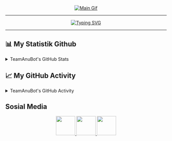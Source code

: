 <div align="center">
    <a href="https://teamanubot.github.io">
        <img src="https://media.tenor.com/2h5AqdpGfi0AAAAC/arlecchino-genshin-impact.gif" alt="Main Gif" />
    </a>
</div>

-----

<p align="center">
    <a href="https://teamanubot.github.io">
        <img src="https://readme-typing-svg.herokuapp.com?font=Fira&size=34&pause=1000&color=F70606&center=true&random=false&&width=900&lines=Hai+saya+Rivai;Kamu+bisa+panggil+saya+Munte;Hanya+manusia+biasa+yang+penasaran" alt="Typing SVG" />
    </a>
</p>

-----

📊 My Statistik Github
-----
<details>
    <summary>TeamAnuBot's GitHub Stats</summary>
    <table style="width:100%">
        <tr>
            <th>
                <a href="https://teamanubot.github.io">
                    <img src ="https://github-readme-stats.vercel.app/api?username=teamanubot&show_icons=true&theme=radical&hide_border=true&hide=issues,contribs" />
                </a>
            </th>
            <th>
                <a href="https://teamanubot.github.io">
                    <img src ="https://github-readme-stats.vercel.app/api/top-langs/?username=teamanubot&size_weight=0.5&count_weight=0.5&langs_count=10&show_icons=true&theme=radical&layout=compact" />
                </a>
            </th>
        </tr>
        <p align="center">
            <th>
                <a href="https://teamanubot.github.io">
                    <img src ="https://github-readme-streak-stats.herokuapp.com/?user=teamanubot&theme=radical" />
                </a>
            </th>
        </p>
    </table>
</details>

📈 My GitHub Activity
-----
<details>
  <summary>TeamAnuBot's GitHub Activity</summary>
    <a href="https://teamanubot.github.io"><img alt="TeamAnuBot's Activity Graph" src="https://github-readme-activity-graph.vercel.app/graph?username=teamanubot&theme=chartreuse-dark&custom_title=TeamAnuBot's%20contribution%20graph&hide_border=true" /></a>
</details>

Sosial Media
-----
<p align="center">
    <a href="https://www.github.com/teamanubot" target="_blank" rel="noreferrer">
        <picture>
            <source media="(prefers-color-scheme: dark)" srcset="https://raw.githubusercontent.com/danielcranney/readme-generator/main/public/icons/socials/github-dark.svg" />
            <source media="(prefers-color-scheme: light)" srcset="https://raw.githubusercontent.com/danielcranney/readme-generator/main/public/icons/socials/github.svg" />
            <img src="https://raw.githubusercontent.com/danielcranney/readme-generator/main/public/icons/socials/github.svg" width="60" height="60" />
        </picture>
    </a>
    <a href="https://www.instagram.com/rivaimunte02" target="_blank" rel="noreferrer">
        <picture>
            <source media="(prefers-color-scheme: dark)" srcset="https://raw.githubusercontent.com/danielcranney/readme-generator/main/public/icons/socials/instagram-dark.svg" />
            <source media="(prefers-color-scheme: light)" srcset="https://raw.githubusercontent.com/danielcranney/readme-generator/main/public/icons/socials/instagram.svg" />
            <img src="https://raw.githubusercontent.com/danielcranney/readme-generator/main/public/icons/socials/instagram.svg" width="60" height="60" />
        </picture>
    </a>
    <a href="https://www.gitlab.com/teamanubot" target="_blank" rel="noreferrer">
        <picture>
            <source media="(prefers-color-scheme: dark)" srcset="https://images.ctfassets.net/xz1dnu24egyd/5VNS0QDlyHhsJnrAv9uO53/e4c4ade0e9a25c33c13cda7b5c6be67c/gitlab-logo-700.svg" />
            <source media="(prefers-color-scheme: light)" srcset="https://images.ctfassets.net/xz1dnu24egyd/3JZABhkTjUT76LCIclV7sH/17a92be9bce78c2adcc43e23aabb7ca1/gitlab-logo-500.svg" />
            <img src="https://images.ctfassets.net/xz1dnu24egyd/3JZABhkTjUT76LCIclV7sH/17a92be9bce78c2adcc43e23aabb7ca1/gitlab-logo-500.svg" width="60" height="60" />
        </picture>
    </a>
</p>